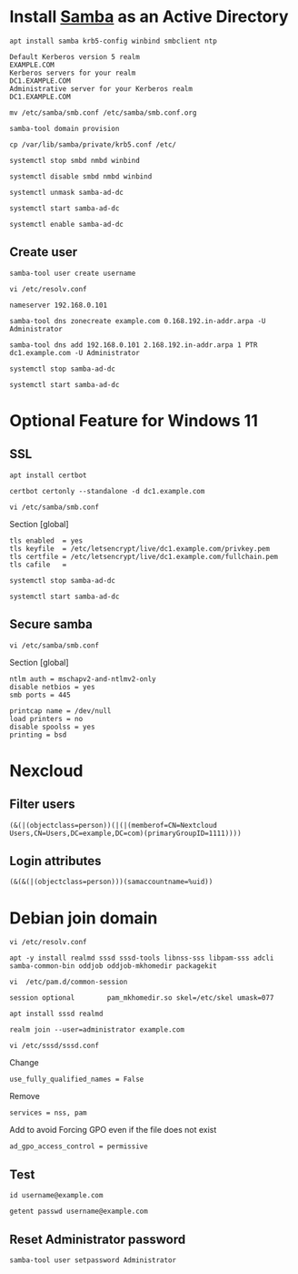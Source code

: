 # Install [Samba](https://www.samba.org/) as an Active Directory

```
apt install samba krb5-config winbind smbclient ntp
```

```
Default Kerberos version 5 realm
EXAMPLE.COM
Kerberos servers for your realm
DC1.EXAMPLE.COM
Administrative server for your Kerberos realm
DC1.EXAMPLE.COM
```

```
mv /etc/samba/smb.conf /etc/samba/smb.conf.org
```

```
samba-tool domain provision
```

```
cp /var/lib/samba/private/krb5.conf /etc/
```

```
systemctl stop smbd nmbd winbind
```

```
systemctl disable smbd nmbd winbind
```

```
systemctl unmask samba-ad-dc
```

```
systemctl start samba-ad-dc
```

```
systemctl enable samba-ad-dc
```

## Create user
```
samba-tool user create username
```

```
vi /etc/resolv.conf
```
```
nameserver 192.168.0.101
```

```
samba-tool dns zonecreate example.com 0.168.192.in-addr.arpa -U Administrator
```

```
samba-tool dns add 192.168.0.101 2.168.192.in-addr.arpa 1 PTR dc1.example.com -U Administrator
```

```
systemctl stop samba-ad-dc
```

```
systemctl start samba-ad-dc
```


# Optional Feature for Windows 11

## SSL
```
apt install certbot
```

```
certbot certonly --standalone -d dc1.example.com
```

```
vi /etc/samba/smb.conf
```

Section [global]

```
tls enabled  = yes
tls keyfile  = /etc/letsencrypt/live/dc1.example.com/privkey.pem
tls certfile = /etc/letsencrypt/live/dc1.example.com/fullchain.pem
tls cafile   = 
```

```
systemctl stop samba-ad-dc
```

```
systemctl start samba-ad-dc
```

## Secure samba

```
vi /etc/samba/smb.conf
```

Section [global]

```
ntlm auth = mschapv2-and-ntlmv2-only
disable netbios = yes
smb ports = 445
 
printcap name = /dev/null
load printers = no
disable spoolss = yes
printing = bsd
```


# Nexcloud
## Filter users
```
(&(|(objectclass=person))(|(|(memberof=CN=Nextcloud Users,CN=Users,DC=example,DC=com)(primaryGroupID=1111))))
```

## Login attributes
```
(&(&(|(objectclass=person)))(samaccountname=%uid))
```

# Debian join domain

```
vi /etc/resolv.conf
```

```
apt -y install realmd sssd sssd-tools libnss-sss libpam-sss adcli samba-common-bin oddjob oddjob-mkhomedir packagekit 
```

```
vi  /etc/pam.d/common-session
```

```
session optional        pam_mkhomedir.so skel=/etc/skel umask=077
```

```
apt install sssd realmd 
```

```
realm join --user=administrator example.com
```

```
vi /etc/sssd/sssd.conf
```

Change

```
use_fully_qualified_names = False
```

Remove

```
services = nss, pam
```

Add to avoid Forcing GPO even if the file does not exist

```
ad_gpo_access_control = permissive
```


## Test
```
id username@example.com
```

```
getent passwd username@example.com
```

## Reset Administrator password
```
samba-tool user setpassword Administrator
```

